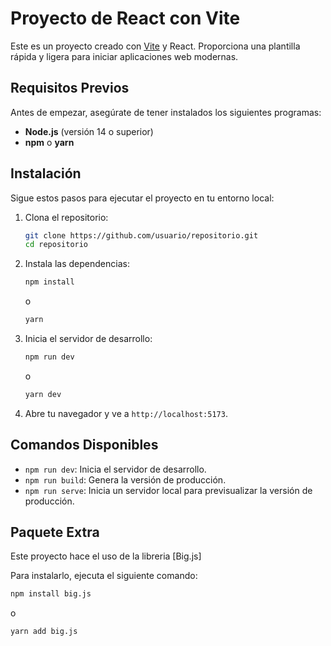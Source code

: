 # Proyecto de React con Vite

Este es un proyecto creado con [Vite](https://vitejs.dev/) y React. Proporciona una plantilla rápida y ligera para iniciar aplicaciones web modernas.

## Requisitos Previos

Antes de empezar, asegúrate de tener instalados los siguientes programas:

- **Node.js** (versión 14 o superior)
- **npm** o **yarn**

## Instalación

Sigue estos pasos para ejecutar el proyecto en tu entorno local:

1. Clona el repositorio:

   ```bash
   git clone https://github.com/usuario/repositorio.git
   cd repositorio
    ```
2. Instala las dependencias:

   ```bash
   npm install
   ```
    o
    ```bash
    yarn
    ```
3. Inicia el servidor de desarrollo:

   ```bash
   npm run dev
   ```
    o
    ```bash
    yarn dev
    ```
4. Abre tu navegador y ve a `http://localhost:5173`.

## Comandos Disponibles

- `npm run dev`: Inicia el servidor de desarrollo.
- `npm run build`: Genera la versión de producción.
- `npm run serve`: Inicia un servidor local para previsualizar la versión de producción.

## Paquete Extra

Este proyecto hace el uso de la libreria [Big.js]

Para instalarlo, ejecuta el siguiente comando:

```bash
npm install big.js
```
o
```bash
yarn add big.js
```

